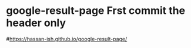 ﻿# google-result-page Frst commit the header only
#https://hassan-ish.github.io/google-result-page/

